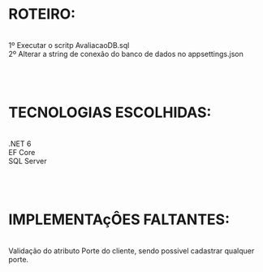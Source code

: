 <h1>ROTEIRO:</h1><br>
1º Executar o scritp AvaliacaoDB.sql<br>
2º Alterar a string de conexão do banco de dados no appsettings.json<br>
<br>
<br>
<br>
<h1>TECNOLOGIAS ESCOLHIDAS:</h1><br>
.NET 6<br>
EF Core<br>
SQL Server<br>
<br>
<br>
<br>
<h1>IMPLEMENTAçÔES FALTANTES:</h1><br>
Validação do atributo Porte do cliente, sendo possivel cadastrar qualquer porte.
